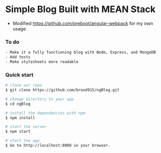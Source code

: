 # Simple Blog Built with MEAN Stack

* Modified https://github.com/preboot/angular-webpack for my own usage.


### To do
```bash
- Make it a fully functioning blog with Node, Express, and MongoDB
- Add tests
- Make stylesheets more readable
```


### Quick start
```bash
# clone our repo
$ git clone https://github.com/brood915/ngBlog.git

# change directory to your app
$ cd ngBlog

# install the dependencies with npm
$ npm install

# start the server
$ npm start

# start the app
$ Go to http://localhost:8080 in your browser.
```





